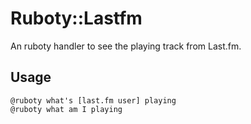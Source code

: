 # Ruboty::Lastfm
An ruboty handler to see the playing track from Last.fm.

## Usage
```
@ruboty what's [last.fm user] playing
@ruboty what am I playing
```
